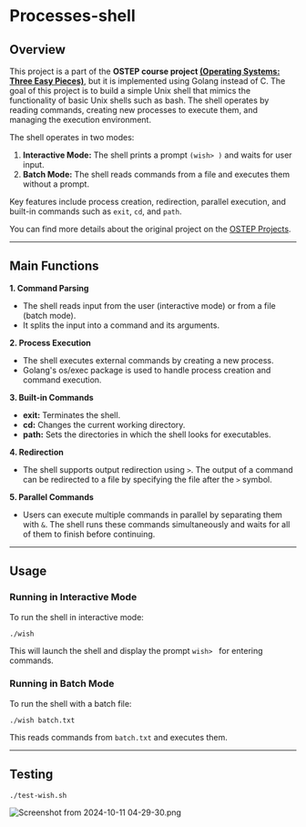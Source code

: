 # Processes-shell

## Overview

This project is a part of the **OSTEP course project [(Operating Systems: Three Easy Pieces)](https://pages.cs.wisc.edu/~remzi/Classes/537/Fall2021/)**, but it is implemented using Golang instead of C. The goal of this project is to build a simple Unix shell that mimics the functionality of basic Unix shells such as bash. The shell operates by reading commands, creating new processes to execute them, and managing the execution environment.

The shell operates in two modes:

1. **Interactive Mode:** The shell prints a prompt `(wish> )` and waits for user input.
2. **Batch Mode:** The shell reads commands from a file and executes them without a prompt.

Key features include process creation, redirection, parallel execution, and built-in commands such as `exit`, `cd`, and `path`.

You can find more details about the original project on the [OSTEP Projects](https://github.com/remzi-arpacidusseau/ostep-projects/tree/master/processes-shell).

-----------------------------------

## Main Functions
**1. Command Parsing**
- The shell reads input from the user (interactive mode) or from a file (batch mode).
- It splits the input into a command and its arguments.

**2. Process Execution**
- The shell executes external commands by creating a new process.
- Golang's os/exec package is used to handle process creation and command execution.

**3. Built-in Commands**
- **exit:** Terminates the shell.
- **cd:** Changes the current working directory.
- **path:** Sets the directories in which the shell looks for executables.

**4. Redirection**
- The shell supports output redirection using `>`. The output of a command can be redirected to a file by specifying the file after the `>` symbol.

**5. Parallel Commands**
- Users can execute multiple commands in parallel by separating them with `&`. The shell runs these commands simultaneously and waits for all of them to finish before continuing.

-------

## Usage

### Running in Interactive Mode
To run the shell in interactive mode:
```shell
./wish
```
This will launch the shell and display the prompt `wish> ` for entering commands.

### Running in Batch Mode
To run the shell with a batch file:
```shell
./wish batch.txt
```
This reads commands from `batch.txt` and executes them.

--------------------------

## Testing

```shell
./test-wish.sh
```

![Screenshot from 2024-10-11 04-29-30.png](..%2F..%2F..%2F..%2F..%2F..%2F..%2Fhome%2Fa_m_s%2FPictures%2FScreenshots%2FScreenshot%20from%202024-10-11%2004-29-30.png)

